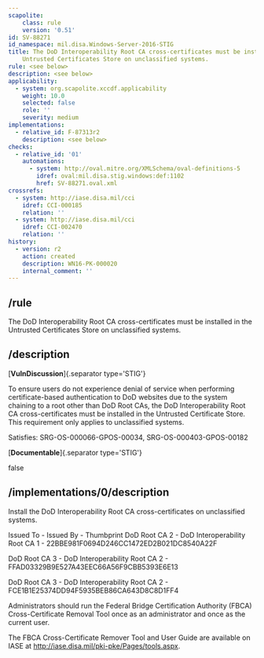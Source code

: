 ```yaml
---
scapolite:
    class: rule
    version: '0.51'
id: SV-88271
id_namespace: mil.disa.Windows-Server-2016-STIG
title: The DoD Interoperability Root CA cross-certificates must be installed in the
    Untrusted Certificates Store on unclassified systems.
rule: <see below>
description: <see below>
applicability:
  - system: org.scapolite.xccdf.applicability
    weight: 10.0
    selected: false
    role: ''
    severity: medium
implementations:
  - relative_id: F-87313r2
    description: <see below>
checks:
  - relative_id: '01'
    automations:
      - system: http://oval.mitre.org/XMLSchema/oval-definitions-5
        idref: oval:mil.disa.stig.windows:def:1102
        href: SV-88271.oval.xml
crossrefs:
  - system: http://iase.disa.mil/cci
    idref: CCI-000185
    relation: ''
  - system: http://iase.disa.mil/cci
    idref: CCI-002470
    relation: ''
history:
  - version: r2
    action: created
    description: WN16-PK-000020
    internal_comment: ''
---
```



## /rule

The DoD Interoperability Root CA cross-certificates must be installed in the Untrusted Certificates Store on unclassified systems.

## /description

[**VulnDiscussion**]{.separator type='STIG'}

To ensure users do not experience denial of service when performing certificate-based authentication to DoD websites due to the system chaining to a root other than DoD Root CAs, the DoD Interoperability Root CA cross-certificates must be installed in the Untrusted Certificate Store. This requirement only applies to unclassified systems.

Satisfies: SRG-OS-000066-GPOS-00034, SRG-OS-000403-GPOS-00182

[**Documentable**]{.separator type='STIG'}

false

## /implementations/0/description

Install the DoD Interoperability Root CA cross-certificates on unclassified systems.

Issued To - Issued By - Thumbprint
DoD Root CA 2 - DoD Interoperability Root CA 1 - 22BBE981F0694D246CC1472ED2B021DC8540A22F

DoD Root CA 3 - DoD Interoperability Root CA 2 - FFAD03329B9E527A43EEC66A56F9CBB5393E6E13

DoD Root CA 3 - DoD Interoperability Root CA 2 - FCE1B1E25374DD94F5935BEB86CA643D8C8D1FF4

Administrators should run the Federal Bridge Certification Authority (FBCA) Cross-Certificate Removal Tool once as an administrator and once as the current user.

The FBCA Cross-Certificate Remover Tool and User Guide are available on IASE at http://iase.disa.mil/pki-pke/Pages/tools.aspx.
